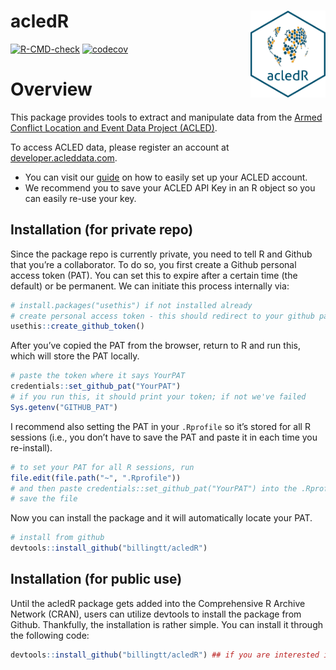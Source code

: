 
<!-- README.md is generated from README.Rmd. Please edit that file -->

# acledR <a href='billingtt.github.io/acledR/'><img src='man/figures/logo.png' align="right" height="139" /></a>

<!-- badges: start -->

[![R-CMD-check](https://github.com/billingtt/acledR/actions/workflows/R-CMD-check.yaml/badge.svg)](https://github.com/billingtt/acledR/actions/workflows/R-CMD-check.yaml)
[![codecov](https://codecov.io/gh/ACLED/acledR/graph/badge.svg?token=TDJodXhEvx)](https://codecov.io/gh/ACLED/acledR)

<!-- badges: end -->

# Overview

This package provides tools to extract and manipulate data from the
[Armed Conflict Location and Event Data Project
(ACLED)](https://acleddata.com/).

To access ACLED data, please register an account at
[developer.acleddata.com](developer.acleddata.com).

- You can visit our
  [guide](https://acleddata.com/acleddatanew//wp-content/uploads/2021/11/ACLED_Access-Guide_October-2020.pdf)
  on how to easily set up your ACLED account.
- We recommend you to save your ACLED API Key in an R object so you can
  easily re-use your key.

## Installation (for private repo)

Since the package repo is currently private, you need to tell R and
Github that you’re a collaborator. To do so, you first create a Github
personal access token (PAT). You can set this to expire after a certain
time (the default) or be permanent. We can initiate this process
internally via:

``` r
# install.packages("usethis") if not installed already
# create personal access token - this should redirect to your github page where you can copy the token
usethis::create_github_token()
```

After you’ve copied the PAT from the browser, return to R and run this,
which will store the PAT locally.

``` r
# paste the token where it says YourPAT
credentials::set_github_pat("YourPAT")
# if you run this, it should print your token; if not we've failed
Sys.getenv("GITHUB_PAT")
```

I recommend also setting the PAT in your `.Rprofile` so it’s stored for
all R sessions (i.e., you don’t have to save the PAT and paste it in
each time you re-install).

``` r
# to set your PAT for all R sessions, run
file.edit(file.path("~", ".Rprofile"))
# and then paste credentials::set_github_pat("YourPAT") into the .Rprofile script
# save the file
```

Now you can install the package and it will automatically locate your
PAT.

``` r
# install from github
devtools::install_github("billingtt/acledR")
```

## Installation (for public use)

Until the acledR package gets added into the Comprehensive R Archive
Network (CRAN), users can utilize devtools to install the package from
Github. Thankfully, the installation is rather simple. You can install
it through the following code:

``` r
devtools::install_github("billingtt/acledR") ## if you are interested in a particular branch, please add a 'ref' argument. 
```
